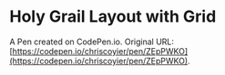 # Holy Grail Layout with Grid

A Pen created on CodePen.io. Original URL: [https://codepen.io/chriscoyier/pen/ZEpPWKO](https://codepen.io/chriscoyier/pen/ZEpPWKO).


